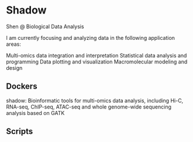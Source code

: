 # Shadow

Shen @ Biological Data Analysis

I am currently focusing and analyzing data in the following application areas:

Multi-omics data integration and interpretation 
Statistical data analysis and programming
Data plotting and visualization
Macromolecular modeling and design


## Dockers

shadow: Bioinformatic tools for multi-omics data analysis, including Hi-C, RNA-seq, ChIP-seq, ATAC-seq and whole genome-wide sequencing analysis based on GATK


## Scripts

